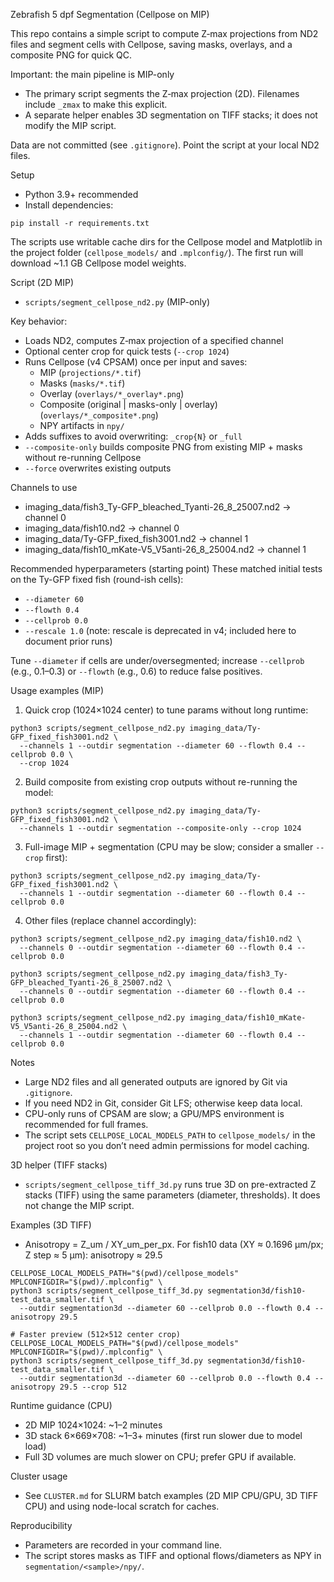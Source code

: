 Zebrafish 5 dpf Segmentation (Cellpose on MIP)

This repo contains a simple script to compute Z‑max projections from ND2 files and segment cells with Cellpose, saving masks, overlays, and a composite PNG for quick QC.

Important: the main pipeline is MIP-only
- The primary script segments the Z‑max projection (2D). Filenames include `_zmax` to make this explicit.
- A separate helper enables 3D segmentation on TIFF stacks; it does not modify the MIP script.

Data are not committed (see `.gitignore`). Point the script at your local ND2 files.

Setup
- Python 3.9+ recommended
- Install dependencies:

```
pip install -r requirements.txt
```

The scripts use writable cache dirs for the Cellpose model and Matplotlib in the project folder (`cellpose_models/` and `.mplconfig/`). The first run will download ~1.1 GB Cellpose model weights.

Script (2D MIP)
- `scripts/segment_cellpose_nd2.py` (MIP-only)

Key behavior:
- Loads ND2, computes Z‑max projection of a specified channel
- Optional center crop for quick tests (`--crop 1024`)
- Runs Cellpose (v4 CPSAM) once per input and saves:
  - MIP (`projections/*.tif`)
  - Masks (`masks/*.tif`)
  - Overlay (`overlays/*_overlay*.png`)
  - Composite (original | masks-only | overlay) (`overlays/*_composite*.png`)
  - NPY artifacts in `npy/`
- Adds suffixes to avoid overwriting: `_crop{N}` or `_full`
- `--composite-only` builds composite PNG from existing MIP + masks without re-running Cellpose
- `--force` overwrites existing outputs

Channels to use
- imaging_data/fish3_Ty-GFP_bleached_Tyanti-26_8_25007.nd2 → channel 0
- imaging_data/fish10.nd2 → channel 0
- imaging_data/Ty-GFP_fixed_fish3001.nd2 → channel 1
- imaging_data/fish10_mKate-V5_V5anti-26_8_25004.nd2 → channel 1

Recommended hyperparameters (starting point)
These matched initial tests on the Ty-GFP fixed fish (round-ish cells):
- `--diameter 60`
- `--flowth 0.4`
- `--cellprob 0.0`
- `--rescale 1.0` (note: rescale is deprecated in v4; included here to document prior runs)

Tune `--diameter` if cells are under/oversegmented; increase `--cellprob` (e.g., 0.1–0.3) or `--flowth` (e.g., 0.6) to reduce false positives.

Usage examples (MIP)
1) Quick crop (1024×1024 center) to tune params without long runtime:

```
python3 scripts/segment_cellpose_nd2.py imaging_data/Ty-GFP_fixed_fish3001.nd2 \
  --channels 1 --outdir segmentation --diameter 60 --flowth 0.4 --cellprob 0.0 \
  --crop 1024
```

2) Build composite from existing crop outputs without re-running the model:

```
python3 scripts/segment_cellpose_nd2.py imaging_data/Ty-GFP_fixed_fish3001.nd2 \
  --channels 1 --outdir segmentation --composite-only --crop 1024
```

3) Full-image MIP + segmentation (CPU may be slow; consider a smaller `--crop` first):

```
python3 scripts/segment_cellpose_nd2.py imaging_data/Ty-GFP_fixed_fish3001.nd2 \
  --channels 1 --outdir segmentation --diameter 60 --flowth 0.4 --cellprob 0.0
```

4) Other files (replace channel accordingly):

```
python3 scripts/segment_cellpose_nd2.py imaging_data/fish10.nd2 \
  --channels 0 --outdir segmentation --diameter 60 --flowth 0.4 --cellprob 0.0

python3 scripts/segment_cellpose_nd2.py imaging_data/fish3_Ty-GFP_bleached_Tyanti-26_8_25007.nd2 \
  --channels 0 --outdir segmentation --diameter 60 --flowth 0.4 --cellprob 0.0

python3 scripts/segment_cellpose_nd2.py imaging_data/fish10_mKate-V5_V5anti-26_8_25004.nd2 \
  --channels 1 --outdir segmentation --diameter 60 --flowth 0.4 --cellprob 0.0
```

Notes
- Large ND2 files and all generated outputs are ignored by Git via `.gitignore`.
- If you need ND2 in Git, consider Git LFS; otherwise keep data local.
- CPU-only runs of CPSAM are slow; a GPU/MPS environment is recommended for full frames.
- The script sets `CELLPOSE_LOCAL_MODELS_PATH` to `cellpose_models/` in the project root so you don’t need admin permissions for model caching.

3D helper (TIFF stacks)
- `scripts/segment_cellpose_tiff_3d.py` runs true 3D on pre-extracted Z stacks (TIFF) using the same parameters (diameter, thresholds). It does not change the MIP script.

Examples (3D TIFF)
- Anisotropy = Z_um / XY_um_per_px. For fish10 data (XY ≈ 0.1696 µm/px; Z step ≈ 5 µm): anisotropy ≈ 29.5

```
CELLPOSE_LOCAL_MODELS_PATH="$(pwd)/cellpose_models" MPLCONFIGDIR="$(pwd)/.mplconfig" \
python3 scripts/segment_cellpose_tiff_3d.py segmentation3d/fish10-test_data_smaller.tif \
  --outdir segmentation3d --diameter 60 --cellprob 0.0 --flowth 0.4 --anisotropy 29.5

# Faster preview (512×512 center crop)
CELLPOSE_LOCAL_MODELS_PATH="$(pwd)/cellpose_models" MPLCONFIGDIR="$(pwd)/.mplconfig" \
python3 scripts/segment_cellpose_tiff_3d.py segmentation3d/fish10-test_data_smaller.tif \
  --outdir segmentation3d --diameter 60 --cellprob 0.0 --flowth 0.4 --anisotropy 29.5 --crop 512
```

Runtime guidance (CPU)
- 2D MIP 1024×1024: ~1–2 minutes
- 3D stack 6×669×708: ~1–3+ minutes (first run slower due to model load)
- Full 3D volumes are much slower on CPU; prefer GPU if available.

Cluster usage
- See `CLUSTER.md` for SLURM batch examples (2D MIP CPU/GPU, 3D TIFF CPU) and using node-local scratch for caches.

Reproducibility
- Parameters are recorded in your command line.
- The script stores masks as TIFF and optional flows/diameters as NPY in `segmentation/<sample>/npy/`.
